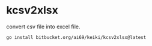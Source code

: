 # kcsv2xlsx

convert csv file into excel file.

```bash
go install bitbucket.org/ai69/keiki/kcsv2xlsx@latest
```
